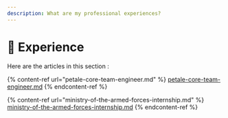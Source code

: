 ```yaml
---
description: What are my professional experiences?
---
```


# 💼 Experience

Here are the articles in this section :

{% content-ref url="petale-core-team-engineer.md" %}
[petale-core-team-engineer.md](petale-core-team-engineer.md)
{% endcontent-ref %}

{% content-ref url="ministry-of-the-armed-forces-internship.md" %}
[ministry-of-the-armed-forces-internship.md](ministry-of-the-armed-forces-internship.md)
{% endcontent-ref %}
